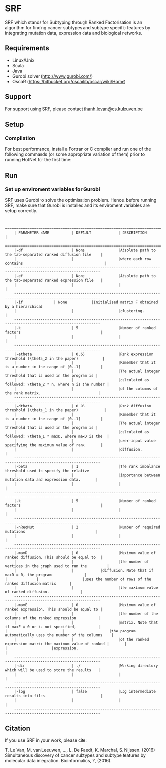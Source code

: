 SRF
=======================

SRF which stands for Subtyping through Ranked Factorisation is an algorithm for finding cancer subtypes 
and subtype specific features by integrating mutation data, expression data and biological networks.


Requirements
------------------------

* Linux/Unix
* Scala
* Java
* Gurobi solver (http://www.gurobi.com/)
* OscaR (https://bitbucket.org/oscarlib/oscar/wiki/Home)

Support
------------------------
For support using SRF, please contact thanh.levan@cs.kuleuven.be

Setup
------------------------

### Compilation
For best performance, install a Fortran or C complier and run one of the following commands
(or some appropriate variation of them) prior to running HotNet for the first time:



Run
------------------------

### Set up enviroment variables for Gurobi
SRF uses Gurobi to solve the optimisation problem. Hence, before running SRF, make sure that
Gurobi is installed and its enviroment variables are setup correctly.

## 

        =============================================================================================================
        | PARAMETER NAME          | DEFAULT            | DESCRIPTION                                                |
        =============================================================================================================
        |-df          	          | None               |Absolute path to the tab-separated ranked diffusion file    |
        |                         |                    |where each row contains                                     |
        -------------------------------------------------------------------------------------------------------------
        |-ef                      | None               |Absolute path to the tab-separated ranked expression file   |
        |                         |                    |                                 			    |
        -------------------------------------------------------------------------------------------------------------
        |-if       		  | None	       |Initialised matrix F obtained by a hierarchical 		  
        |                         |                    |clustering.                   				    |
        -------------------------------------------------------------------------------------------------------------        
        |-k                       | 5                  |Number of ranked factors                                    |
        |                         |                    |                                                            |
        -------------------------------------------------------------------------------------------------------------
        |-etheta                  | 0.65               |Rank expression threshold (\theta_2 in the paper)           |
        |                         |                    |Remember that it is a number in the range of [0..1]         |
        |                         |                    |The actual integer threshold that is used in the program is |
        |                         |                    |calculated as followed: \theta_2 * n, where n is the number |
        |                         |                    |of the columns of the rank matrix.                          |
        -------------------------------------------------------------------------------------------------------------
        |-dtheta                  | 0.86               |Rank diffusion threshold (\theta_1 in the paper)            |
        |                         |                    |Remember that it is a number in the range of [0..1]         |
        |                         |                    |The actual integer threshold that is used in the program is |
        |                         |                    |calculated as followed: \theta_1 * maxD, where maxD is the  |
        |                         |                    |user-input value specifying the maximum value of rank       |
        |                         |                    |diffusion.						    |
        -------------------------------------------------------------------------------------------------------------
        |-beta                    | 1                  |The rank imbalance threshold used to specify the relative 
        |                         |                    |importance between mutation data and expression data.       |
        |                         |                    |                                                            |
        -------------------------------------------------------------------------------------------------------------
        |-k                       | 5                  |Number of ranked factors                                    |
        |                         |                    |                                                            |
        -------------------------------------------------------------------------------------------------------------
        |-nReqMut                 | 2                  |Number of required mutations                                |
        |                         |                    |                                                            |
        -------------------------------------------------------------------------------------------------------------
        |-maxD                    | 0                  |Maximum value of ranked diffusion. This should be equal to  |
        |                         |                    |the number of vertices in the graph used to run the         |
        |                         |		       |diffusion. Note that if maxD = 0, the program               |
	|			  |                    |uses the number of rows of the ranked diffusion matrix      |
        |                         |                    |the maximum value of ranked diffusion.			    |
        -------------------------------------------------------------------------------------------------------------
        |-maxE                    | 0                  |Maximum value of ranked expression. This should be equal to |
        |                         |                    |the number of the columns of the ranked expression          |
        |                         |                    |matrix. Note that if maxE = 0 or is not specified,          |
	|                         |                    |the program automatically uses the number of the columns    |
        |                         |                    |of the ranked expression matrix the maximum value of ranked | 		|                         |                    |expression.			                            |
        -------------------------------------------------------------------------------------------------------------
        |-dir                     | ./                 |Working directory which will be used to store the results   |
        |                         |                    |                                                            |
        -------------------------------------------------------------------------------------------------------------
        |-log                     | false              |Log intermediate results into files                         |
        |                         |                    |                                                            |
        -------------------------------------------------------------------------------------------------------------


Citation
------------------------
If you use SRF in your work, please cite:

T. Le Van, M. van Leeuwen, ..., L. De Raedt, K. Marchal, S. Nijssen. (2016) Simultaneous discovery of cancer subtypes and subtype features by molecular data integration. Bioinformatics, ?, (2016).
